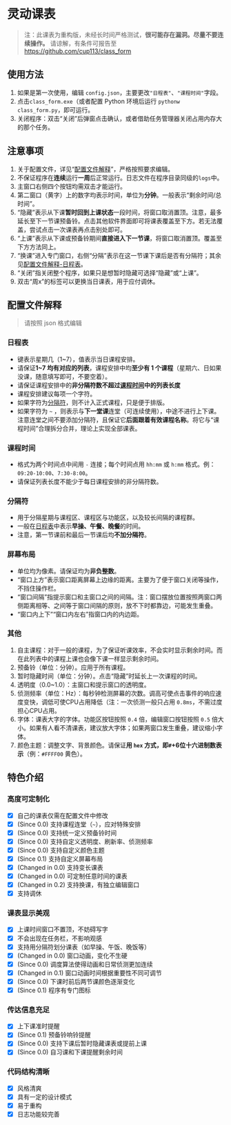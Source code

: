 # 灵动课表

> 注：此课表为重构版，未经长时间严格测试，**很可能存在漏洞。尽量不要连续操作。**
> 请谅解，有条件可报告至 <https://github.com/cup113/class_form>

## 使用方法

1. 如果是第一次使用，编辑 `config.json`，主要更改`"日程表"`、`"课程时间"`字段。
2. 点击`class_form.exe`（或者配置 Python 环境后运行 `pythonw class_form.py`，即可运行。
3. 关闭程序：双击“关闭”后弹窗点击确认，或者借助任务管理器关闭占用内存大的那个任务。

## 注意事项

1. 关于配置文件，详见“[配置文件解释](#配置文件解释)”，严格按照要求编辑。
2. 不保证程序在**连续**运行**一周**后正常运行。日志文件在程序目录同级的`logs`中。
3. 主窗口右侧四个按钮均需双击才能运行。
4. 第二窗口（黄字）上的数字均表示时间，单位为**分钟**。一般表示“剩余时间/总时间”。
5. “隐藏”表示从下课**暂时回到上课状态**一段时间，将窗口取消置顶。注意，最多延长至下一节课预备铃。点击其他软件界面即可将课表覆盖至下方。若无法覆盖，尝试点击一次课表再点击别处即可。
6. “上课”表示从下课或预备铃期间**直接进入下一节课**，将窗口取消置顶。覆盖至下方方法同上。
7. “换课”进入专门窗口，右侧“分隔”表示在这一节课下课后是否有分隔符；其余见[配置文件解释-日程表](#日程表)。
8. “关闭”指关闭整个程序，如果只是想暂时隐藏可选择“隐藏”或“上课”。
9.  双击“周x”的标签可以更换当日课表，用于应付调休。

## 配置文件解释

> 请按照 json 格式编辑

### 日程表

- 键表示星期几（1~7），值表示当日课程安排。
- 请保证**1~7 均有对应的列表**，课程安排中均**至少有 1 个课程**（星期六、日如果没课，随意填写即可，不要空着）。
- 请保证课程安排中的**非分隔符数不超过[课程时间](#课程时间)中的列表长度**
- 课程安排建议每项一个字符。
- 如果字符为[分隔符](#分隔符)，则不计入正式课程，只是便于排版。
- 如果字符为 `~` ，则表示与**下一堂课**连堂（可连续使用），中途不进行上下课。注意连堂之间不要添加分隔符，且保证它**后面跟着有效课程名称**。将它与“课程时间”合理拆分合并，理论上实现全部课表。

### 课程时间

- 格式为两个时间点中间用 `-` 连接；每个时间点用 `hh:mm` 或 `h:mm` 格式。例：`09:20-10:00`、`7:30-8:00`。
- 请保证列表长度不能少于每日课程安排的非分隔符数。

### 分隔符

- 用于分隔星期与课程区、课程区与功能区，以及较长间隔的课程群。
- 一般在[日程表](#日程表)中表示**早操、午餐、晚餐**的时间。
- 注意，第一节课前和最后一节课后均**不加分隔符**。

### 屏幕布局

- 单位均为像素。请保证均为**非负整数**。
- “窗口上方”表示窗口距离屏幕上边缘的距离。主要为了便于窗口关闭等操作，不挡住操作栏。
- “窗口间隔”指提示窗口和主窗口之间的间隔。注：窗口摆放位置按照两窗口两侧距离相等、之间等于窗口间隔的原则，放不下时都靠边，可能发生重叠。
- “窗口内上下”“窗口内左右”指窗口内的内边距。

### 其他

1. 自主课程：对于一般的课程，为了保证听课效率，不会实时显示剩余时间。而在此列表中的课程上课也会像下课一样显示剩余时间。
2. 预备铃（单位：分钟）。应用于所有课程。
3. 暂时隐藏时间（单位：分钟）。点击“隐藏”时延长上一次课程的时间。
4. 透明度（0.0~1.0）：主窗口和提示窗口的透明度。
5. 侦测频率（单位：Hz）：每秒钟检测屏幕的次数。调高可使点击事件的响应速度变快，调低可使CPU占用降低（注：一次侦测一般只占用 `0.8ms`，不需过度担心CPU占用。
6. 字体：课表大字的字体。功能区按钮按照 `0.4` 倍，编辑窗口按钮按照 `0.5` 倍大小。如果有人看不清课表，建议放大字体；如果两窗口发生重叠，建议缩小字体。
7. 颜色主题：调整文字、背景颜色。请保证**用 `hex` 方式，即`#`+6位十六进制数表示**（例：`#FFFF00` 黄色）。

## 特色介绍

### 高度可定制化

- [x] 自己的课表仅需在配置文件中修改
- [x] (Since 0.0) 支持课程连堂（`~`），应对特殊安排
- [x] (Since 0.0) 支持统一定义预备铃时间
- [x] (Since 0.0) 支持自定义透明度、刷新率、侦测频率
- [x] (Since 0.0) 支持自定义颜色主题
- [x] (Since 0.1) 支持自定义屏幕布局
- [x] (Changed in 0.0) 支持变长课表
- [x] (Changed in 0.0) 可定制任意时间的课表
- [x] (Changed in 0.2) 支持换课，有独立编辑窗口
- [x] 支持调休

### 课表显示美观

- [x] 上课时间窗口不置顶，不妨碍写字
- [x] 不会出现在任务栏，不影响观感
- [x] 支持用分隔符划分课表（如早操、午饭、晚饭等）
- [x] (Changed in 0.0) 窗口动画，变化不生硬
- [x] (Since 0.0) 调度算法使得动画和日常侦测更加连续
- [x] (Changed in 0.1) 窗口动画时间根据重要性不同可调节
- [x] (Since 0.0) 下课时前后两节课颜色逐渐变化
- [x] (Since 0.1) 程序有专门图标

### 传达信息充足

- [x] 上下课准时提醒
- [x] (Since 0.1) 预备铃响铃提醒
- [x] (Since 0.0) 支持下课后暂时隐藏课表或提前上课
- [x] (Since 0.0) 自习课和下课提醒剩余时间

### 代码结构清晰

- [x] 风格清爽
- [x] 具有一定的设计模式
- [x] 易于重构
- [x] 日志功能较完善
